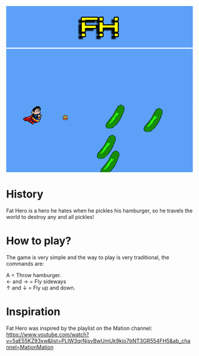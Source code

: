 <img src= logo.png>
<img src= oi.png >

# History
Fat Hero is a hero he hates when he pickles his hamburger, so he travels the world to destroy any and all pickles!

# How to play?
The game is very simple and the way to play is very traditional, the commands are:

A = Throw hamburger. <br/>
← and → = Fly sideways <br/>
↑ and ↓ = Fly up and down. <br/>

# Inspiration
Fat Hero was inspired by the playlist on the Mation channel: 
https://www.youtube.com/watch?v=5aE55KZ93xw&list=PLlW3qrNjsvBwUmUk9kio7bNT3GR554FH5&ab_channel=MationMation
